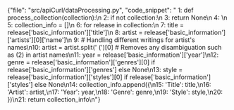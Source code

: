 {"file": "src/apiCurl/dataProcessing.py", "code_snippet": " 1: def process_collection(collection):\n 2:     if not collection:\n 3:         return None\n 4: \n 5:     collection_info = []\n 6:     for release in collection:\n 7:         title = release['basic_information']['title']\n 8:         artist = release['basic_information']['artists'][0]['name']\n 9:         # Handling different writings for artist's names\n10:         artist = artist.split(' (')[0]  # Removes any disambiguation such as (2) in artist names\n11:         year = release['basic_information']['year']\n12:         genre = release['basic_information']['genres'][0] if release['basic_information']['genres'] else None\n13:         style = release['basic_information']['styles'][0] if release['basic_information']['styles'] else None\n14:         collection_info.append({\n15:             'Title': title,\n16:             'Artist': artist,\n17:             'Year': year,\n18:             'Genre': genre,\n19:             'Style': style,\n20:         })\n21:     return collection_info\n"}
